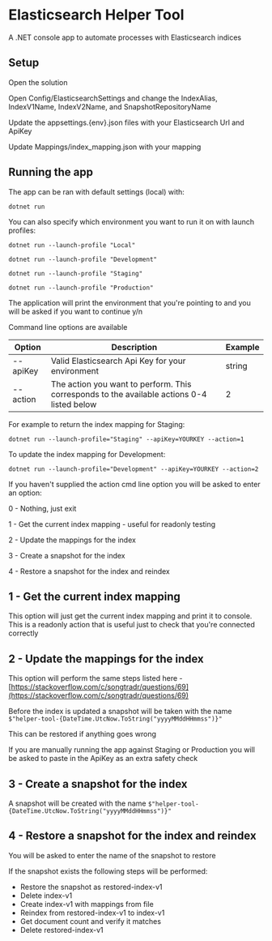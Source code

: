# Elasticsearch Helper Tool

A .NET console app to automate processes with Elasticsearch indices

## Setup 
Open the solution

Open Config/ElasticsearchSettings and change the IndexAlias, IndexV1Name, IndexV2Name, and SnapshotRepositoryName

Update the appsettings.{env}.json files with your Elasticsearch Url and ApiKey

Update Mappings/index_mapping.json with your mapping

## Running the app

The app can be ran with default settings (local) with:

`dotnet run`

You can also specify which environment you want to run it on with launch profiles:

`dotnet run --launch-profile "Local"`

`dotnet run --launch-profile "Development"`

`dotnet run --launch-profile "Staging"`

`dotnet run --launch-profile "Production"`

The application will print the environment that you're pointing to and you will be asked if you want to continue y/n

Command line options are available

| Option   | Description                                                                                | Example |
|----------|--------------------------------------------------------------------------------------------|---------|
| --apiKey | Valid Elasticsearch Api Key for your environment                                           | string  |
| --action | The action you want to perform. This corresponds to the available actions 0-4 listed below | 2       |

For example to return the index mapping for Staging:

`dotnet run --launch-profile="Staging" --apiKey=YOURKEY --action=1`

To update the index mapping for Development:

`dotnet run --launch-profile="Development" --apiKey=YOURKEY --action=2`


If you haven't supplied the action cmd line option you will be asked to enter an option:

0 - Nothing, just exit

1 - Get the current index mapping - useful for readonly testing

2 - Update the mappings for the index

3 - Create a snapshot for the index

4 - Restore a snapshot for the index and reindex

## 1 - Get the current index mapping
This option will just get the current index mapping and print it to console. This is a readonly action that is useful just to check that you're connected correctly 

## 2 - Update the mappings for the index
This option will perform the same steps listed here - [https://stackoverflow.com/c/songtradr/questions/69](https://stackoverflow.com/c/songtradr/questions/69)

Before the index is updated a snapshot will be taken with the name `$"helper-tool-{DateTime.UtcNow.ToString("yyyyMMddHHmmss")}"`

This can be restored if anything goes wrong

If you are manually running the app against Staging or Production you will be asked to paste in the ApiKey as an extra safety check

## 3 - Create a snapshot for the index
A snapshot will be created with the name `$"helper-tool-{DateTime.UtcNow.ToString("yyyyMMddHHmmss")}"`

## 4 - Restore a snapshot for the index and reindex
You will be asked to enter the name of the snapshot to restore

If the snapshot exists the following steps will be performed:

- Restore the snapshot as restored-index-v1
- Delete index-v1
- Create index-v1 with mappings from file
- Reindex from restored-index-v1 to index-v1
- Get document count and verify it matches
- Delete restored-index-v1